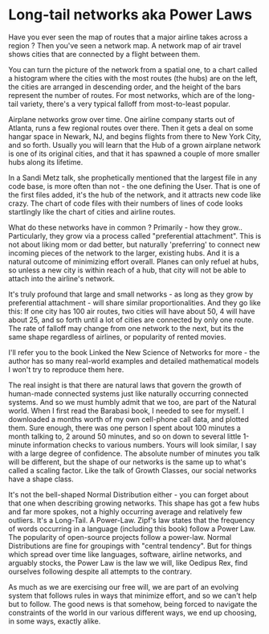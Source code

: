 # Long-tail networks aka Power Laws

Have you ever seen the map of routes that a major airline takes across a region ? Then you've seen a network map. A network map of air travel shows cities that are connected by a flight between them.

You can turn the picture of the network from a spatial one, to a chart called a histogram where the cities with the most routes (the hubs) are on the left, the cities are arranged in descending order, and the height of the bars represent the number of routes. For most networks, which are of the long-tail variety, there's a very typical falloff from most-to-least popular.

Airplane networks grow over time. One airline company starts out of Atlanta, runs a few regional routes over there. Then it gets a deal on some hangar space in Newark, NJ, and begins flights from there to New York City, and so forth. Usually you will learn that the Hub of a grown airplane network is one of its original cities, and that it has spawned a couple of more smaller hubs along its lifetime.

In a Sandi Metz talk, she prophetically mentioned that the largest file in any code base, is more often than not - the one defining the User. That is one of the first files added, it's the hub of the network, and it attracts new code like crazy. The chart of code files with their numbers of lines of code looks startlingly like the chart of cities and airline routes.

What do these networks have in common ? Primarily - how they grow.. Particularly, they grow via a process called "preferential attachment". This is not about liking mom or dad better, but naturally 'preferring' to connect new incoming pieces of the network to the larger, existing hubs. And it is a natural outcome of minimizing effort overall. Planes can only refuel at hubs, so unless a new city is within reach of a hub, that city will not be able to attach into the airline's network.

It's truly profound that large and small networks - as long as they grow by preferential attachment - will share similar proportionalities. And they go like this: If one city has 100 air routes, two cities will have about 50, 4 will have about 25, and so forth until a lot of cities are connected by only one route. The rate of falloff may change from one network to the next, but its the same shape regardless of airlines, or popularity of rented movies.

I'll refer you to the book Linked the New Science of Networks for more - the author has so many real-world examples and detailed mathematical models I won't try to reproduce them here.

The real insight is that there are natural laws that govern the growth of human-made connected systems just like naturally occurring connected systems. And so we must humbly admit that we too, are part of the Natural world. When I first read the Barabasi book, I needed to see for myself. I downloaded a months worth of my own cell-phone call data, and plotted them. Sure enough, there was one person I spent about 100 minutes a month talking to, 2 around 50 minutes, and so on down to several little 1-minute information checks to various numbers. Yours will look similar, I say with a large degree of confidence. The absolute number of minutes you talk will be different, but the shape of our networks is the same up to what's called a scaling factor. Like the talk of Growth Classes, our social networks have a shape class.

It's not the bell-shaped Normal Distribution either - you can forget about that one when describing growing networks. This shape has got a few hubs and far more spokes, not a highly occurring average and relatively few outliers. It's a Long-Tail. A Power-Law. Zipf's law states that the frequency of words occurring in a language (including this book) follow a Power Law. The popularity of open-source projects follow a power-law. Normal Distributions are fine for groupings with "central tendency". But for things which spread over time like languages, software, airline networks, and arguably stocks, the Power Law is the law we will, like Oedipus Rex, find ourselves following despite all attempts to the contrary.

As much as we are exercising our free will, we are part of an evolving system that follows rules in ways that minimize effort, and so we can't help but to follow. The good news is that somehow, being forced to navigate the constraints of the world in our various different ways, we end up choosing, in some ways, exactly alike.
